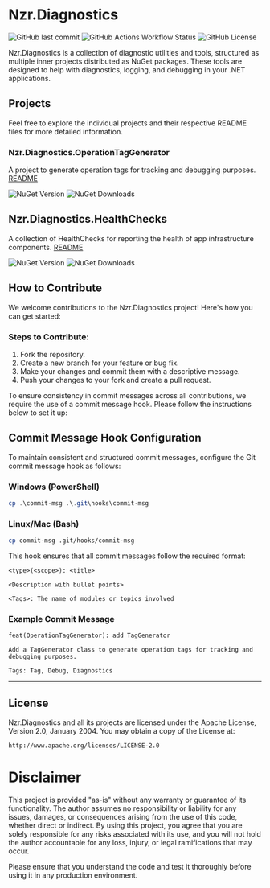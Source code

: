 # Nzr.Diagnostics

![GitHub last commit](https://img.shields.io/github/last-commit/marionzr/nzr.diagnostics)
![GitHub Actions Workflow Status](https://img.shields.io/github/actions/workflow/status/marionzr/nzr.diagnostics/build-test-and-publish.yml)
![GitHub License](https://img.shields.io/github/license/marionzr/nzr.diagnostics)

Nzr.Diagnostics is a collection of diagnostic utilities and tools, structured as multiple inner projects distributed as NuGet packages. These tools are designed to help with diagnostics, logging, and debugging in your .NET applications.

## Projects

Feel free to explore the individual projects and their respective README files for more detailed information.

### Nzr.Diagnostics.OperationTagGenerator

A project to generate operation tags for tracking and debugging purposes.
[README](src/Nzr.Diagnostics.OperationTagGenerator/README.md)

![NuGet Version](https://img.shields.io/nuget/v/Nzr.Diagnostics.OperationTagGenerator)
![NuGet Downloads](https://img.shields.io/nuget/dt/Nzr.Diagnostics.OperationTagGenerator)

## Nzr.Diagnostics.HealthChecks

A collection of HealthChecks for reporting the health of app infrastructure components.
[README](src/Nzr.Diagnostics.HealthChecks/README.md)

![NuGet Version](https://img.shields.io/nuget/v/Nzr.Diagnostics.HealthChecks)
![NuGet Downloads](https://img.shields.io/nuget/dt/Nzr.Diagnostics.HealthChecks)

## How to Contribute

We welcome contributions to the Nzr.Diagnostics project! Here's how you can get started:

### Steps to Contribute:

1. Fork the repository.
2. Create a new branch for your feature or bug fix.
3. Make your changes and commit them with a descriptive message.
4. Push your changes to your fork and create a pull request.

To ensure consistency in commit messages across all contributions, we require the use of a commit message hook. Please follow the instructions below to set it up:

## Commit Message Hook Configuration

To maintain consistent and structured commit messages, configure the Git commit message hook as follows:

### Windows (PowerShell)

```powershell
cp .\commit-msg .\.git\hooks\commit-msg
```

### Linux/Mac (Bash)

```bash
cp commit-msg .git/hooks/commit-msg
```

This hook ensures that all commit messages follow the required format:

```text
<type>(<scope>): <title>

<Description with bullet points>

<Tags>: The name of modules or topics involved
```

### Example Commit Message

```text
feat(OperationTagGenerator): add TagGenerator 

Add a TagGenerator class to generate operation tags for tracking and debugging purposes.

Tags: Tag, Debug, Diagnostics
```

---

## License

Nzr.Diagnostics and all its projects are licensed under the Apache License, Version 2.0, January 2004. You may obtain a copy of the License at:

```
http://www.apache.org/licenses/LICENSE-2.0
```

# Disclaimer

This project is provided "as-is" without any warranty or guarantee of its functionality. The author assumes no responsibility or liability for any issues, damages, or consequences arising from the use of this code, whether direct or indirect. By using this project, you agree that you are solely responsible for any risks associated with its use, and you will not hold the author accountable for any loss, injury, or legal ramifications that may occur.

Please ensure that you understand the code and test it thoroughly before using it in any production environment.
